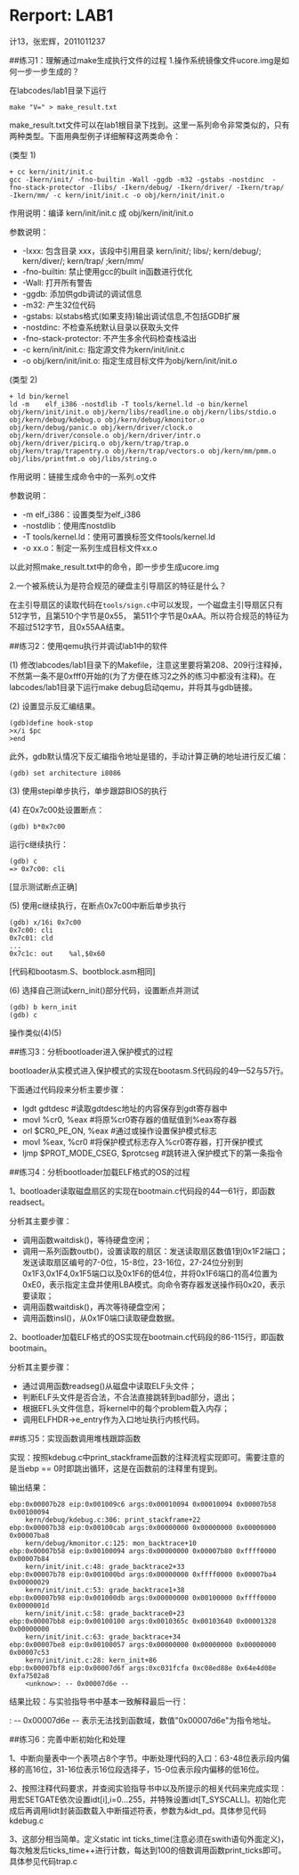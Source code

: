 # Rerport: LAB1

计13，张宏辉，2011011237


##练习1：理解通过make生成执行文件的过程
1.操作系统镜像文件ucore.img是如何一步一步生成的？

在labcodes/lab1目录下运行
```
make "V=" > make_result.txt
```
make_result.txt文件可以在lab1根目录下找到。这里一系列命令非常类似的，只有两种类型。下面用典型例子详细解释这两类命令：

(类型 1)
```
+ cc kern/init/init.c
gcc -Ikern/init/ -fno-builtin -Wall -ggdb -m32 -gstabs -nostdinc  -fno-stack-protector -Ilibs/ -Ikern/debug/ -Ikern/driver/ -Ikern/trap/ -Ikern/mm/ -c kern/init/init.c -o obj/kern/init/init.o
```
作用说明：编译 kern/init/init.c 成 obj/kern/init/init.o

参数说明：
- -Ixxx: 包含目录 xxx，该段中引用目录 kern/init/; libs/; kern/debug/; kern/diver/; kern/trap/ ;kern/mm/
- -fno-builtin: 禁止使用gcc的built in函数进行优化
- -Wall: 打开所有警告
- -ggdb: 添加供gdb调试的调试信息
- -m32: 产生32位代码
- -gstabs: 以stabs格式(如果支持)输出调试信息,不包括GDB扩展
- -nostdinc: 不检查系统默认目录以获取头文件
- -fno-stack-protector: 不产生多余代码检查栈溢出
- -c kern/init/init.c: 指定源文件为kern/init/init.c
- -o obj/kern/init/init.o: 指定生成目标文件为obj/kern/init/init.o
            
(类型 2)
```
+ ld bin/kernel
ld -m    elf_i386 -nostdlib -T tools/kernel.ld -o bin/kernel  obj/kern/init/init.o obj/kern/libs/readline.o obj/kern/libs/stdio.o obj/kern/debug/kdebug.o obj/kern/debug/kmonitor.o obj/kern/debug/panic.o obj/kern/driver/clock.o obj/kern/driver/console.o obj/kern/driver/intr.o obj/kern/driver/picirq.o obj/kern/trap/trap.o obj/kern/trap/trapentry.o obj/kern/trap/vectors.o obj/kern/mm/pmm.o  obj/libs/printfmt.o obj/libs/string.o
```
作用说明：链接生成命令中的一系列.o文件

参数说明：
- -m elf_i386：设置类型为elf_i386
- -nostdlib：使用库nostdlib
- -T tools/kernel.ld：使用可置换标签文件tools/kernel.ld
- -o xx.o：制定一系列生成目标文件xx.o

以此对照make_result.txt中的命令，即一步步生成ucore.img

2.一个被系统认为是符合规范的硬盘主引导扇区的特征是什么？

在主引导扇区的读取代码在`tools/sign.c`中可以发现，一个磁盘主引导扇区只有512字节，且第510个字节是0x55， 第511个字节是0xAA。所以符合规范的特征为不超过512字节，且0x55AA结束。


##练习2：使用qemu执行并调试lab1中的软件

(1) 修改labcodes/lab1目录下的Makefile，注意这里要将第208、209行注释掉，不然第一条不是0xfff0开始的(为了方便在练习2之外的练习中都没有注释)。在labcodes/lab1目录下运行make debug启动qemu，并将其与gdb链接。

(2) 设置显示反汇编结果。

```
(gdb)define hook-stop
>x/i $pc
>end
```

此外，gdb默认情况下反汇编指令地址是错的，手动计算正确的地址进行反汇编：

```
(gdb) set architecture i8086
```

(3) 使用stepi单步执行，单步跟踪BIOS的执行

(4) 在0x7c00处设置断点：

```
(gdb) b*0x7c00
```

运行c继续执行：

```
(gdb) c
=> 0x7c00: cli
```
[显示测试断点正确]

(5) 使用c继续执行，在断点0x7c00中断后单步执行

```
(gdb) x/16i 0x7c00
0x7c00:	cli
0x7c01:	cld
...
0x7c1c:	out    %al,$0x60
```

[代码和bootasm.S、bootblock.asm相同]

(6) 选择自己测试kern_init()部分代码，设置断点并测试

```
(gdb) b kern_init
(gdb) c
```

操作类似(4)(5)

##练习3：分析bootloader进入保护模式的过程

bootloader从实模式进入保护模式的实现在bootasm.S代码段的49—52与57行。

下面通过代码段来分析主要步骤：
- lgdt gdtdesc             #读取gdtdesc地址的内容保存到gdt寄存器中
- movl %cr0, %eax          #将原%cr0寄存器的值赋值到%eax寄存器
- orl $CR0_PE_ON, %eax     #通过或操作设置保护模式标志
- movl %eax, %cr0          #将保护模式标志存入%cr0寄存器，打开保护模式
- ljmp $PROT_MODE_CSEG, $protcseg 	#跳转进入保护模式下的第一条指令

##练习4：分析bootloader加载ELF格式的OS的过程

1、bootloader读取磁盘扇区的实现在bootmain.c代码段的44—61行，即函数readsect。

分析其主要步骤：
- 调用函数waitdisk()，等待硬盘空闲；
- 调用一系列函数outb()，设置读取的扇区：发送读取扇区数值1到0x1F2端口；发送读取扇区编号的7-0位，15-8位，23-16位，27-24位分别到0x1F3,0x1F4,0x1F5端口以及0x1F6的低4位，并将0x1F6端口的高4位置为0xE0，表示指定主盘并使用LBA模式。向命令寄存器发送操作码0x20，表示要读取；
- 调用函数waitdisk()，再次等待硬盘空闲；
- 调用函数insl()，从0x1F0端口读取硬盘数据。

2、bootloader加载ELF格式的OS实现在bootmain.c代码段的86-115行，即函数bootmain。

分析其主要步骤：
- 通过调用函数readseg()从磁盘中读取ELF头文件；
- 判断ELF头文件是否合法，不合法直接跳转到bad部分，退出；
- 根据EFL头文件信息，将kernel中的每个problem载入内存；
- 调用ELFHDR->e_entry作为入口地址执行内核代码。

##练习5：实现函数调用堆栈跟踪函数

实现：按照kdebug.c中print_stackframe函数的注释流程实现即可。需要注意的是当ebp == 0时即跳出循环，这是在函数前的注释里有提到。

输出结果：

```
ebp:0x00007b28 eip:0x001009c6 args:0x00010094 0x00010094 0x00007b58 0x00100094
    kern/debug/kdebug.c:306: print_stackframe+22
ebp:0x00007b38 eip:0x00100cab args:0x00000000 0x00000000 0x00000000 0x00007ba8
    kern/debug/kmonitor.c:125: mon_backtrace+10
ebp:0x00007b58 eip:0x00100094 args:0x00000000 0x00007b80 0xffff0000 0x00007b84
    kern/init/init.c:48: grade_backtrace2+33
ebp:0x00007b78 eip:0x001000bd args:0x00000000 0xffff0000 0x00007ba4 0x00000029
    kern/init/init.c:53: grade_backtrace1+38
ebp:0x00007b98 eip:0x001000db args:0x00000000 0x00100000 0xffff0000 0x0000001d
    kern/init/init.c:58: grade_backtrace0+23
ebp:0x00007bb8 eip:0x00100100 args:0x0010365c 0x00103640 0x00001328 0x00000000
    kern/init/init.c:63: grade_backtrace+34
ebp:0x00007be8 eip:0x00100057 args:0x00000000 0x00000000 0x00000000 0x00007c53
    kern/init/init.c:28: kern_init+86
ebp:0x00007bf8 eip:0x00007d6f args:0xc031fcfa 0xc08ed88e 0x64e4d08e 0xfa7502a8
    <unknow>: -- 0x00007d6e --
```

结果比较：与实验指导书中基本一致解释最后一行：

<unknow>: -- 0x00007d6e -- 表示无法找到函数域，数值"0x00007d6e"为指令地址。

##练习6：完善中断初始化和处理

1、中断向量表中一个表项占8个字节。中断处理代码的入口：63-48位表示段内偏移的高16位，31-16位表示16位段选择子，15-0位表示段内偏移的低16位。

2、按照注释代码要求，并查阅实验指导书中以及所提示的相关代码来完成实现：用宏SETGATE依次设置idt[i],i=0...255，并特殊设置idt[T_SYSCALL]。初始化完成后再调用lidt封装函数载入中断描述符表，参数为&idt_pd。具体参见代码kdebug.c

3、这部分相当简单。定义static int ticks_time(注意必须在swith语句外面定义)，每次触发后ticks_time++进行计数，每达到100的倍数调用函数print_ticks即可。具体参见代码trap.c
